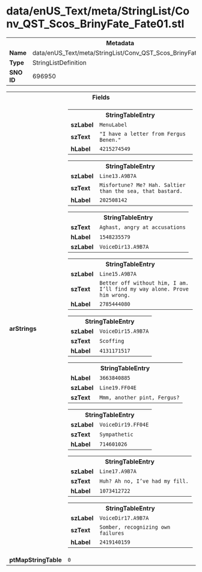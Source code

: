 <h1>data/enUS_Text/meta/StringList/Conv_QST_Scos_BrinyFate_Fate01.stl</h1><table><tr><th colspan="100%">Metadata</th></tr><tr><td><b>Name</b></td><td>data/enUS_Text/meta/StringList/Conv_QST_Scos_BrinyFate_Fate01.stl</td></tr><tr><td><b>Type</b></td><td>StringListDefinition</td></tr><tr><td><b>SNO ID</b></td><td>696950</td></tr></table>

<table><tr><th colspan="100%">Fields</th></tr><tr><td><b>arStrings</b></td><td><table><tr><th colspan="100%">StringTableEntry</th></tr><tr><td><b>szLabel</b></td><td><code>MenuLabel</code></td></tr><tr><td><b>szText</b></td><td><code>"I have a letter from Fergus Benen."</code></td></tr><tr><td><b>hLabel</b></td><td><code>4215274549</code></td></tr></table>


<table><tr><th colspan="100%">StringTableEntry</th></tr><tr><td><b>szLabel</b></td><td><code>Line13.A9B7A</code></td></tr><tr><td><b>szText</b></td><td><code>Misfortune? Me? Hah. Saltier than the sea, that bastard.</code></td></tr><tr><td><b>hLabel</b></td><td><code>202508142</code></td></tr></table>


<table><tr><th colspan="100%">StringTableEntry</th></tr><tr><td><b>szText</b></td><td><code>Aghast, angry at accusations</code></td></tr><tr><td><b>hLabel</b></td><td><code>1548235579</code></td></tr><tr><td><b>szLabel</b></td><td><code>VoiceDir13.A9B7A</code></td></tr></table>


<table><tr><th colspan="100%">StringTableEntry</th></tr><tr><td><b>szLabel</b></td><td><code>Line15.A9B7A</code></td></tr><tr><td><b>szText</b></td><td><code>Better off without him, I am. I’ll find my way alone. Prove him wrong.</code></td></tr><tr><td><b>hLabel</b></td><td><code>2785444080</code></td></tr></table>


<table><tr><th colspan="100%">StringTableEntry</th></tr><tr><td><b>szLabel</b></td><td><code>VoiceDir15.A9B7A</code></td></tr><tr><td><b>szText</b></td><td><code>Scoffing</code></td></tr><tr><td><b>hLabel</b></td><td><code>4131171517</code></td></tr></table>


<table><tr><th colspan="100%">StringTableEntry</th></tr><tr><td><b>hLabel</b></td><td><code>3663840885</code></td></tr><tr><td><b>szLabel</b></td><td><code>Line19.FF04E</code></td></tr><tr><td><b>szText</b></td><td><code>Mmm, another pint, Fergus?</code></td></tr></table>


<table><tr><th colspan="100%">StringTableEntry</th></tr><tr><td><b>szLabel</b></td><td><code>VoiceDir19.FF04E</code></td></tr><tr><td><b>szText</b></td><td><code>Sympathetic</code></td></tr><tr><td><b>hLabel</b></td><td><code>714601026</code></td></tr></table>


<table><tr><th colspan="100%">StringTableEntry</th></tr><tr><td><b>szLabel</b></td><td><code>Line17.A9B7A</code></td></tr><tr><td><b>szText</b></td><td><code>Huh? Ah no, I’ve had my fill.</code></td></tr><tr><td><b>hLabel</b></td><td><code>1073412722</code></td></tr></table>


<table><tr><th colspan="100%">StringTableEntry</th></tr><tr><td><b>szLabel</b></td><td><code>VoiceDir17.A9B7A</code></td></tr><tr><td><b>szText</b></td><td><code>Somber, recognizing own failures</code></td></tr><tr><td><b>hLabel</b></td><td><code>2419140159</code></td></tr></table>


</td></tr><tr><td><b>ptMapStringTable</b></td><td><code>0</code></td></tr></table>

